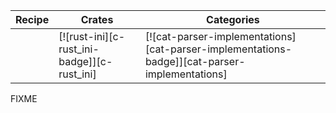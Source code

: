| Recipe | Crates | Categories |
|--------|--------|------------|
|  | [![rust-ini][c-rust_ini-badge]][c-rust_ini] | [![cat-parser-implementations][cat-parser-implementations-badge]][cat-parser-implementations] |

<div class="hidden">
FIXME
</div>
